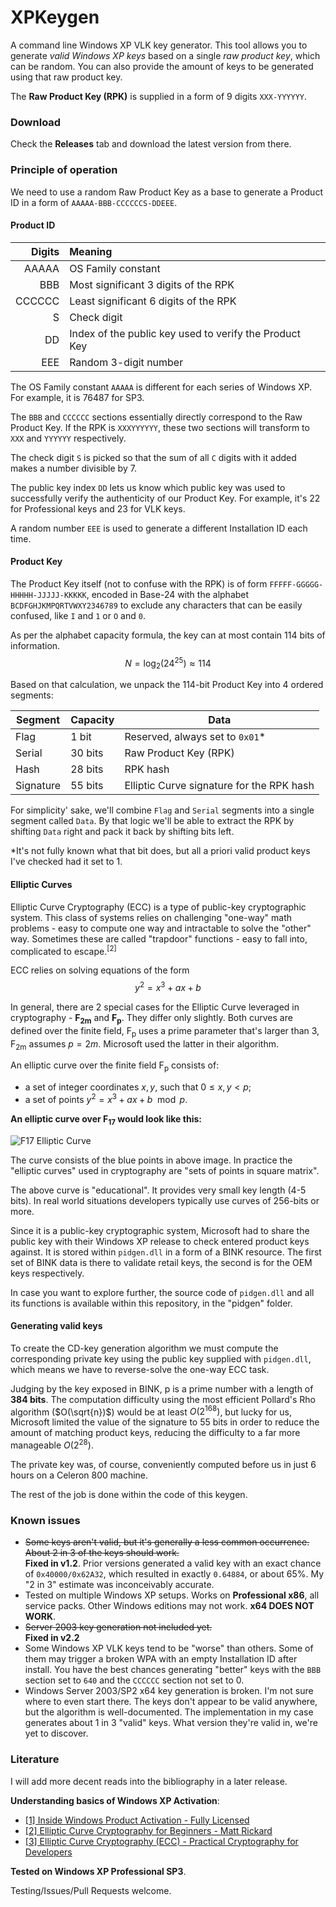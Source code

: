 # XPKeygen
A command line Windows XP VLK key generator. This tool allows you to generate _valid Windows XP keys_ based on a single
_raw product key_, which can be random. You can also provide the amount of keys to be generated using that raw
product key.

The **Raw Product Key (RPK)** is supplied in a form of 9 digits `XXX-YYYYYY`.


### Download
Check the **Releases** tab and download the latest version from there.


### Principle of operation
We need to use a random Raw Product Key as a base to generate a Product ID in a form of `AAAAA-BBB-CCCCCCS-DDEEE`.

#### Product ID

| Digits | Meaning                                                |
|-------:|:-------------------------------------------------------|
|  AAAAA | OS Family constant                                     |
|    BBB | Most significant 3 digits of the RPK                   |
| CCCCCC | Least significant 6 digits of the RPK                  |
|      S | Check digit                                            |
|     DD | Index of the public key used to verify the Product Key |
|    EEE | Random 3-digit number                                  |

The OS Family constant `AAAAA` is different for each series of Windows XP. For example, it is 76487 for SP3.

The `BBB` and `CCCCCC` sections essentially directly correspond to the Raw Product Key. If the RPK is `XXXYYYYYY`, these two sections
will transform to `XXX` and `YYYYYY` respectively.

The check digit `S` is picked so that the sum of all `C` digits with it added makes a number divisible by 7.

The public key index `DD` lets us know which public key was used to successfully verify the authenticity of our Product Key.
For example, it's 22 for Professional keys and 23 for VLK keys.

A random number `EEE` is used to generate a different Installation ID each time.

#### Product Key

The Product Key itself (not to confuse with the RPK) is of form `FFFFF-GGGGG-HHHHH-JJJJJ-KKKKK`, encoded in Base-24 with
the alphabet `BCDFGHJKMPQRTVWXY2346789` to exclude any characters that can be easily confused, like `I` and `1` or `O` and `0`.

As per the alphabet capacity formula, the key can at most contain 114 bits of information.
$$N = \log_2(24^{25}) \approx 114$$

Based on that calculation, we unpack the 114-bit Product Key into 4 ordered segments:

| Segment   | Capacity | Data                                      |
|-----------|----------|-------------------------------------------|
| Flag      | 1 bit    | Reserved, always set to `0x01`*           |
| Serial    | 30 bits  | Raw Product Key (RPK)                     |
| Hash      | 28 bits  | RPK hash                                  |
| Signature | 55 bits  | Elliptic Curve signature for the RPK hash |

For simplicity' sake, we'll combine `Flag` and `Serial` segments into a single segment called `Data`. By that logic we'll be able to extract the RPK by
shifting `Data` right and pack it back by shifting bits left.

*It's not fully known what that bit does, but all a priori valid product keys I've checked had it set to 1.

#### Elliptic Curves
Elliptic Curve Cryptography (ECC) is a type of public-key cryptographic system.
This class of systems relies on challenging "one-way" math problems - easy to compute one way and intractable to solve the "other" way.
Sometimes these are called "trapdoor" functions - easy to fall into, complicated to escape.<sup>[2]</sup>

ECC relies on solving equations of the form
$$y^2 = x^3 + ax + b$$

In general, there are 2 special cases for the Elliptic Curve leveraged in cryptography - **F<sub>2m</sub>** and **F<sub>p</sub>**.
They differ only slightly. Both curves are defined over the finite field, F<sub>p</sub> uses a prime parameter that's larger than 3,
F<sub>2m</sub> assumes $p = 2m$. Microsoft used the latter in their algorithm.

An elliptic curve over the finite field F<sub>p</sub> consists of:
* a set of integer coordinates ${x, y}$, such that $0 \le x, y < p$;
* a set of points $y^2 = x^3 + ax + b \mod p$.

**An elliptic curve over F<sub>17</sub> would look like this:**

![F17 Elliptic Curve](https://user-images.githubusercontent.com/44542704/230788993-d340f63c-7201-4307-a52c-9bf159b99d02.png)

The curve consists of the blue points in above image. In practice the "elliptic curves"
used in cryptography are "sets of points in square matrix".

The above curve is "educational". It provides very small key length (4-5 bits).
In real world situations developers typically use curves of 256-bits or more.


Since it is a public-key cryptographic system, Microsoft had to share the public key with their Windows XP release to check entered product keys against.
It is stored within `pidgen.dll` in a form of a BINK resource. The first set of BINK data is there to validate retail keys, the second is for the
OEM keys respectively.

In case you want to explore further, the source code of `pidgen.dll` and all its functions is available within this repository, in the "pidgen" folder.

#### Generating valid keys

To create the CD-key generation algorithm we must compute the corresponding private key using the public key supplied with `pidgen.dll`,
which means we have to reverse-solve the one-way ECC task. 

Judging by the key exposed in BINK, p is a prime number with a length of **384 bits**.
The computation difficulty using the most efficient Pollard's Rho algorithm ($O(\sqrt{n})$) would be at least $O(2^{168})$, but lucky for us,
Microsoft limited the value of the signature to 55 bits in order to reduce the amount of matching product keys, reducing the difficulty
to a far more manageable $O(2^{28})$.

The private key was, of course, conveniently computed before us in just 6 hours on a Celeron 800 machine.

The rest of the job is done within the code of this keygen.


### Known issues
* ~~Some keys aren't valid, but it's generally a less common occurrence. About 2 in 3 of the keys should work.~~<br>
**Fixed in v1.2**. Prior versions generated a valid key with an exact chance of `0x40000/0x62A32`, which resulted in exactly
`0.64884`, or about 65%. My "2 in 3" estimate was inconceivably accurate.
* Tested on multiple Windows XP setups. Works on **Professional x86**, all service packs. Other Windows editions may not work. **x64 DOES NOT WORK**. 
* ~~Server 2003 key generation not included yet.~~<br>
**Fixed in v2.2**
* Some Windows XP VLK keys tend to be "worse" than others. Some of them may trigger a broken WPA with an empty Installation ID after install.
You have the best chances generating "better" keys with the `BBB` section set to `640` and the `CCCCCC` section not set to 0.
* Windows Server 2003/SP2 x64 key generation is broken. I'm not sure where to even start there. The keys don't appear to be valid anywhere,
but the algorithm is well-documented. The implementation in my case generates about 1 in 3 "valid" keys. What version they're valid in, we're yet to discover. 


### Literature
I will add more decent reads into the bibliography in a later release.

**Understanding basics of Windows XP Activation**:
* [[1] Inside Windows Product Activation - Fully Licensed](https://www.licenturion.com/xp/fully-licensed-wpa.txt)
* [[2] Elliptic Curve Cryptography for Beginners - Matt Rickard](https://matt-rickard.com/elliptic-curve-cryptography)
* [[3] Elliptic Curve Cryptography (ECC) - Practical Cryptography for Developers](https://cryptobook.nakov.com/asymmetric-key-ciphers/elliptic-curve-cryptography-ecc)


**Tested on Windows XP Professional SP3**.

Testing/Issues/Pull Requests welcome.
